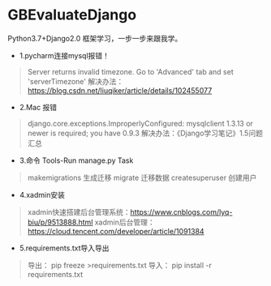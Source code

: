 # GBEvaluateDjango
Python3.7+Django2.0 框架学习，一步一步来跟我学。
- 1.pycharm连接mysql报错！
> Server returns invalid timezone. Go to 'Advanced' tab and set 'serverTimezone' 
解决办法：https://blog.csdn.net/liuqiker/article/details/102455077
- 2.Mac 报错
> django.core.exceptions.ImproperlyConfigured: 
>mysqlclient 1.3.13 or newer is required; you have 0.9.3
>解决办法：《Django学习笔记》1.5问题汇总

- 3.命令
Tools-Run manage.py Task
> makemigrations 生成迁移
> migrate 迁移数据
> createsuperuser  创建用户

- 4.xadmin安装
> xadmin快速搭建后台管理系统：https://www.cnblogs.com/lyq-biu/p/9513888.html
> xadmin后台管理：https://cloud.tencent.com/developer/article/1091384
>
- 5.requirements.txt导入导出
> 导出： pip freeze >requirements.txt
> 导入： pip install -r requirements.txt

